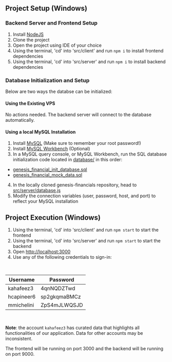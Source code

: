
## Project Setup (Windows)

### Backend Server and Frontend Setup

1. Install [NodeJS](https://nodejs.org/en/download/)
2. Clone the project
3. Open the project using IDE of your choice
4. Using the terminal, 'cd' into 'src/client' and run `npm i` to install frontend dependencies
5. Using the terminal, 'cd' into 'src/server' and run `npm i` to install backend dependencies

### Database Initialization and Setup
Below are two ways the databse can be initialized:
#### Using the Existing VPS

No actions needed. The backend server will connect to the database automatically.
#### Using a local MySQL Installation

1. Install [MySQL](https://dev.mysql.com/downloads/installer/) (Make sure to remember your root password!)
2. Install [MySQL Workbench](https://dev.mysql.com/downloads/workbench/) (Optional)
3. In a MySQL query console, or MySQL Workbench, run the SQL database initialization code located in [database/](database/) in this order:
- [genesis_financial_init_database.sql](database/genesis_financial_init_database.sql)
- [genesis_financial_mock_data.sql](database/genesis_financial_mock_data.sql)
4. In the locally cloned genesis-financials repository, head to [src/server/database.js](src/server/database.js)
5. Modify the connection variables (user, password, host, and port) to reflect your MySQL installation

## Project Execution (Windows)
1. Using the terminal, 'cd' into 'src/client' and run `npm start` to start the frontend
2. Using the terminal, 'cd' into 'src/server' and run `npm start` to start the backend 
3. Open [http://localhost:3000](http://localhost:3000)
4. Use any of the following credentials to sign-in:
</br>

| Username      | Password |
| ----------- | ----------- |
| kahafeez3      | 4qnNQDZTwd |
| hcapineer6   | sp2gkqmaBMCz |
| mmichelini   | ZpS4mJLWQSJD |
</br>

**Note**: the account ```kahafeez3``` has curated data that highlights all functionalities of our application. Data for other accounts may be inconsistent.

The frontend will be running on port 3000 and the backend will be running on port 9000. 




